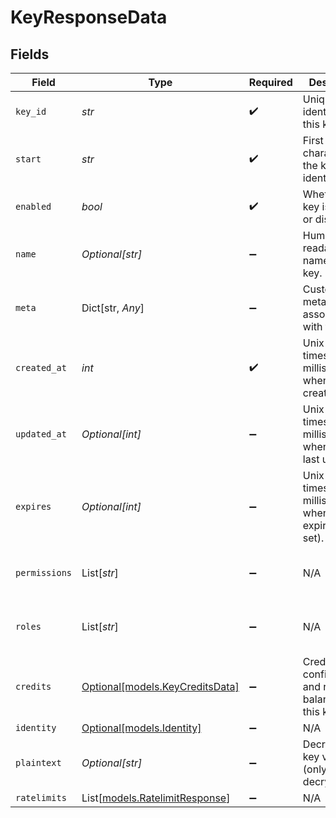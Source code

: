 # KeyResponseData


## Fields

| Field                                                            | Type                                                             | Required                                                         | Description                                                      | Example                                                          |
| ---------------------------------------------------------------- | ---------------------------------------------------------------- | ---------------------------------------------------------------- | ---------------------------------------------------------------- | ---------------------------------------------------------------- |
| `key_id`                                                         | *str*                                                            | :heavy_check_mark:                                               | Unique identifier for this key.                                  | key_1234567890abcdef                                             |
| `start`                                                          | *str*                                                            | :heavy_check_mark:                                               | First few characters of the key for identification.              | sk_test_abc123                                                   |
| `enabled`                                                        | *bool*                                                           | :heavy_check_mark:                                               | Whether the key is enabled or disabled.                          | true                                                             |
| `name`                                                           | *Optional[str]*                                                  | :heavy_minus_sign:                                               | Human-readable name for this key.                                | Production API Key                                               |
| `meta`                                                           | Dict[str, *Any*]                                                 | :heavy_minus_sign:                                               | Custom metadata associated with this key.                        | <nil>                                                            |
| `created_at`                                                     | *int*                                                            | :heavy_check_mark:                                               | Unix timestamp in milliseconds when key was created.             | 1701425400000                                                    |
| `updated_at`                                                     | *Optional[int]*                                                  | :heavy_minus_sign:                                               | Unix timestamp in milliseconds when key was last updated.        | 1701425400000                                                    |
| `expires`                                                        | *Optional[int]*                                                  | :heavy_minus_sign:                                               | Unix timestamp in milliseconds when key expires (if set).        | 1735689600000                                                    |
| `permissions`                                                    | List[*str*]                                                      | :heavy_minus_sign:                                               | N/A                                                              | [<br/>"documents.read",<br/>"documents.write"<br/>]              |
| `roles`                                                          | List[*str*]                                                      | :heavy_minus_sign:                                               | N/A                                                              | [<br/>"editor",<br/>"viewer"<br/>]                               |
| `credits`                                                        | [Optional[models.KeyCreditsData]](../models/keycreditsdata.md)   | :heavy_minus_sign:                                               | Credit configuration and remaining balance for this key.         |                                                                  |
| `identity`                                                       | [Optional[models.Identity]](../models/identity.md)               | :heavy_minus_sign:                                               | N/A                                                              |                                                                  |
| `plaintext`                                                      | *Optional[str]*                                                  | :heavy_minus_sign:                                               | Decrypted key value (only when decrypt=true).                    | sk_test_abc123def456                                             |
| `ratelimits`                                                     | List[[models.RatelimitResponse](../models/ratelimitresponse.md)] | :heavy_minus_sign:                                               | N/A                                                              |                                                                  |